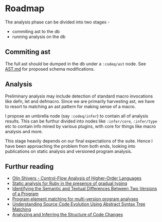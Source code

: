 # Roadmap

The analysis phase can be divided into two stages -
- commiting ast to the db
- running analysis on the db

## Commiting ast

The full ast should be dumped in the db under a `:codeq/ast`
node. See [AST.md][1] for proposed schema modifications.

## Analysis

Preliminary analysis may include detection of standard
macro invocations like defn, let and defmacro. Since we
are primarily harvesting ast, we have to resort to
matching an ast pattern for making sense of a macro.

I propose an umbrella node (say `:codeq/infer`) to contain
all of analysis results. This can be furthur divided into
nodes like `:infer/core`, `:infer/type` etc to contain info
mined by various plugins, with core for things like macro
analysis and more.

This stage heavily depends on our final expectations of the
suite. Hence I have been approaching the problem from both
ends, looking into publications on static analysis and
versioned program analysis.

## Furthur reading

- [Olin Shivers - Control-Flow Analysis of Higher-Order
  Languages][3]
- [Static analysis for Ruby in the presence of gradual typing][4]
- [Identifying the Semantic and Textual Differences Between
  Two Versions of a Program][5]
- [Program element matching for multi-version program
  analyses][6]
- [Understanding Source Code Evolution Using Abstract Syntax
  Tree Matching][7]
- [Analyzing and Inferring the Structure of Code Changes][8]

[1]: https://github.com/Navgeet/gsocq/blob/master/AST.md
[2]: https://github.com/Navgeet/gsocq/blob/master/ANALYSIS.md
[3]: http://citeseer.ist.psu.edu/viewdoc/summary?doi=10.1.1.202.3797
[4]: http://www.cs.dartmouth.edu/reports/abstracts/TR2011-686/
[5]: http://dl.acm.org/citation.cfm?id=93574
[6]: http://dl.acm.org/citation.cfm?id=1137999
[7]: http://dl.acm.org/citation.cfm?id=1083143
[8]: http://dl.acm.org/citation.cfm?id=1627249
